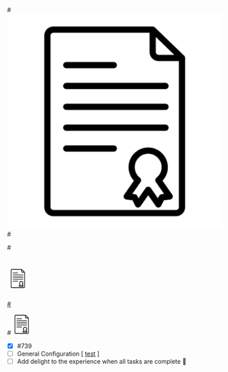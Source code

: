
#[![Button Text](./Module-A/img/EasyRSA.png)](https://www.google.com)#

#<a href="https://www.google.com">
#  <img src="./Module-A/img/EasyRSA.png" alt="Button Text" width="50" height="50">
#</a>

#<a href="https://www.google.com" target="_blank"><img src="./Module-A/img/EasyRSA.png" alt="Buy Me A Coffee" height="50" width="50"></a>

- [x] #739
- [ ] General Configuration [ [test](https://www.google.com) ]
- [ ] Add delight to the experience when all tasks are complete :tada:
